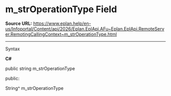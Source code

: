 # m_strOperationType Field

**Source URL:** https://www.eplan.help/en-us/Infoportal/Content/api/2026/Eplan.EplApi.AFu~Eplan.EplApi.RemoteServer.RemotingCallingContext~m_strOperationType.html

---

Syntax

**C#**



public string m_strOperationType

public:

String^ m_strOperationType

